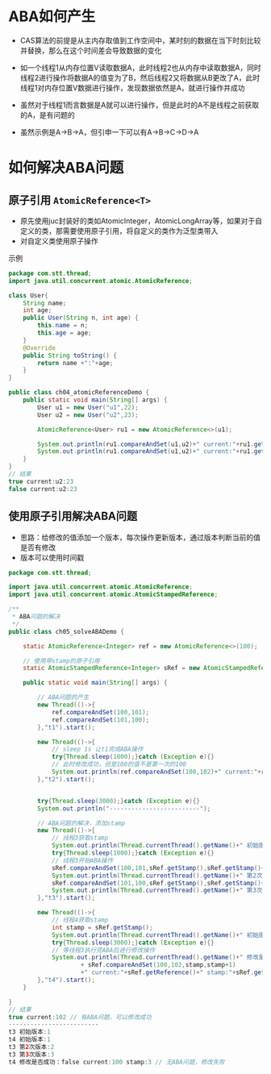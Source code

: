 # ABA如何产生

- CAS算法的前提是从主内存取值到工作空间中，某时刻的数据在当下时刻比较并替换，那么在这个时间差会导致数据的变化
- 如一个线程1从内存位置V读取数据A，此时线程2也从内存中读取数据A，同时线程2进行操作将数据A的值变为了B，然后线程2又将数据从B更改了A，此时线程1对内存位置V数据进行操作，发现数据依然是A，就进行操作并成功
- 虽然对于线程1而言数据是A就可以进行操作，但是此时的A不是线程之前获取的A，是有问题的

- 虽然示例是A->B->A，但引申一下可以有A->B->C->D->A



# 如何解决ABA问题



## 原子引用 `AtomicReference<T>`

- 原先使用juc封装好的类如AtomicInteger，AtomicLongArray等，如果对于自定义的类，那需要使用原子引用，将自定义的类作为泛型类带入
- 对自定义类使用原子操作

示例

```java
package com.stt.thread;
import java.util.concurrent.atomic.AtomicReference;

class User{
	String name;
	int age;
	public User(String n, int age) {
		this.name = n;
		this.age = age;
	}
	@Override
	public String toString() {
		return name +":"+age;
	}
}

public class ch04_atomicReferenceDemo {
	public static void main(String[] args) {
		User u1 = new User("u1",22);
		User u2 = new User("u2",23);

		AtomicReference<User> ru1 = new AtomicReference<>(u1);

		System.out.println(ru1.compareAndSet(u1,u2)+" current:"+ru1.get());
		System.out.println(ru1.compareAndSet(u1,u2)+" current:"+ru1.get());
	}
}
// 结果
true current:u2:23
false current:u2:23
```



## 使用原子引用解决ABA问题

- 思路：给修改的值添加一个版本，每次操作更新版本，通过版本判断当前的值是否有修改
- 版本可以使用时间戳

```java
package com.stt.thread;

import java.util.concurrent.atomic.AtomicReference;
import java.util.concurrent.atomic.AtomicStampedReference;

/**
 * ABA问题的解决
 */
public class ch05_solveABADemo {

	static AtomicReference<Integer> ref = new AtomicReference<>(100);

	// 使用带stamp的原子引用
	static AtomicStampedReference<Integer> sRef = new AtomicStampedReference<>(100,1);

	public static void main(String[] args) {

		// ABA问题的产生
		new Thread(()->{
			ref.compareAndSet(100,101);
			ref.compareAndSet(101,100);
		},"t1").start();

		new Thread(()->{
			// sleep 1s 让t1完成ABA操作
			try{Thread.sleep(1000);}catch (Exception e){}
			// 此时修改成功，但是100的值不是第一次的100
			System.out.println(ref.compareAndSet(100,102)+" current:"+ref.get());
		},"t2").start();


		try{Thread.sleep(3000);}catch (Exception e){}
		System.out.println("-------------------------");

		// ABA问题的解决，添加stamp
		new Thread(()->{
			// 线程3获取stamp
			System.out.println(Thread.currentThread().getName()+" 初始版本:"+sRef.getStamp());
			try{Thread.sleep(1000);}catch (Exception e){}
			// 线程3开始ABA操作
			sRef.compareAndSet(100,101,sRef.getStamp(),sRef.getStamp()+1);
			System.out.println(Thread.currentThread().getName()+" 第2次版本:"+sRef.getStamp());
			sRef.compareAndSet(101,100,sRef.getStamp(),sRef.getStamp()+1);
			System.out.println(Thread.currentThread().getName()+" 第3次版本:"+sRef.getStamp());
		},"t3").start();

		new Thread(()->{
			// 线程4获取stamp
			int stamp = sRef.getStamp();
			System.out.println(Thread.currentThread().getName()+" 初始版本:"+stamp);
			try{Thread.sleep(3000);}catch (Exception e){}
			// 等线程3执行完ABA后进行修改操作
			System.out.println(Thread.currentThread().getName()+" 修改是否成功："
					+ sRef.compareAndSet(100,102,stamp,stamp+1)
					+" current:"+sRef.getReference()+" stamp:"+sRef.getStamp());
		},"t4").start();
	}

}
// 结果
true current:102 // 有ABA问题，可以修改成功
-------------------------
t3 初始版本:1
t4 初始版本:1
t3 第2次版本:2
t3 第3次版本:3
t4 修改是否成功：false current:100 stamp:3 // 无ABA问题，修改失败
```



